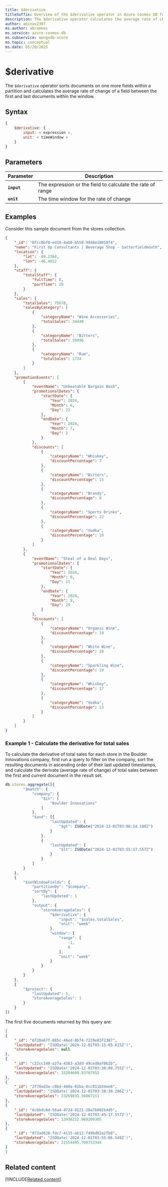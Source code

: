```yaml
---
title: $derivative
titleSuffix: Overview of the $derivative operator in Azure Cosmos DB for MongoDB (vCore)
description: The $derivative operator calculates the average rate of change of the value of a field within a specified window. 
author: abinav2307
ms.author: abramees
ms.service: azure-cosmos-db
ms.subservice: mongodb-vcore
ms.topic: conceptual
ms.date: 05/20/2025
---
```


# $derivative

The `$derivative` operator sorts documents on one more fields within a partition and calculates the average rate of change of a field between the first and last documents within the window.

## Syntax

```javascript
{
    $derivative: {
        input: < expression >,
        unit: < timeWindow >
    }
}
```

## Parameters

| Parameter | Description |
| --- | --- |
| **`input`** | The expression or the field to calculate the rate of range|
| **`unit`** | The time window for the rate of change|

## Examples

Consider this sample document from the stores collection.

```json
{
    "_id": "0fcc0bf0-ed18-4ab8-b558-9848e18058f4",
    "name": "First Up Consultants | Beverage Shop - Satterfieldmouth",
    "location": {
        "lat": -89.2384,
        "lon": -46.4012
    },
    "staff": {
        "totalStaff": {
            "fullTime": 8,
            "partTime": 20
        }
    },
    "sales": {
        "totalSales": 75670,
        "salesByCategory": [
            {
                "categoryName": "Wine Accessories",
                "totalSales": 34440
            },
            {
                "categoryName": "Bitters",
                "totalSales": 39496
            },
            {
                "categoryName": "Rum",
                "totalSales": 1734
            }
        ]
    },
    "promotionEvents": [
        {
            "eventName": "Unbeatable Bargain Bash",
            "promotionalDates": {
                "startDate": {
                    "Year": 2024,
                    "Month": 6,
                    "Day": 23
                },
                "endDate": {
                    "Year": 2024,
                    "Month": 7,
                    "Day": 2
                }
            },
            "discounts": [
                {
                    "categoryName": "Whiskey",
                    "discountPercentage": 7
                },
                {
                    "categoryName": "Bitters",
                    "discountPercentage": 15
                },
                {
                    "categoryName": "Brandy",
                    "discountPercentage": 8
                },
                {
                    "categoryName": "Sports Drinks",
                    "discountPercentage": 22
                },
                {
                    "categoryName": "Vodka",
                    "discountPercentage": 19
                }
            ]
        },
        {
            "eventName": "Steal of a Deal Days",
            "promotionalDates": {
                "startDate": {
                    "Year": 2024,
                    "Month": 9,
                    "Day": 21
                },
                "endDate": {
                    "Year": 2024,
                    "Month": 9,
                    "Day": 29
                }
            },
            "discounts": [
                {
                    "categoryName": "Organic Wine",
                    "discountPercentage": 19
                },
                {
                    "categoryName": "White Wine",
                    "discountPercentage": 20
                },
                {
                    "categoryName": "Sparkling Wine",
                    "discountPercentage": 19
                },
                {
                    "categoryName": "Whiskey",
                    "discountPercentage": 17
                },
                {
                    "categoryName": "Vodka",
                    "discountPercentage": 23
                }
            ]
        }
    ]
}
```

### Example 1 - Calculate the derivative for total sales

To calculate the derivative of total sales for each store in the Boulder Innovations company, first run a query to filter on the company, sort the resulting documents in ascending order of their last updated timestamps, and calculate the derivate (average rate of change) of total sales between the first and current document in the result set. 

```javascript
db.stores.aggregate([{
        "$match": {
            "company": {
                "$in": [
                    "Boulder Innovations"
                ]
            },
            "$and": [{
                    "lastUpdated": {
                        "$gt": ISODate("2024-12-01T03:06:24.180Z")
                    }
                },
                {
                    "lastUpdated": {
                        "$lt": ISODate("2024-12-01T03:55:17.557Z")
                    }
                }
            ]
        }
    },
    {
        "$setWindowFields": {
            "partitionBy": "$company",
            "sortBy": {
                "lastUpdated": 1
            },
            "output": {
                "storeAverageSales": {
                    "$derivative": {
                        "input": "$sales.totalSales",
                        "unit": "week"
                    },
                    "window": {
                        "range": [
                            -1,
                            0
                        ],
                        "unit": "week"
                    }
                }
            }
        }
    },
    {
        "$project": {
            "lastUpdated": 1,
            "storeAverageSales": 1
        }
    }
])
```

The first five documents returned by this query are:

```json
[
{
    "_id": "6f20a67f-885c-46ed-8b74-7229e8372387",
    "lastUpdated": "ISODate('2024-12-01T03:15:05.615Z')",
    "storeAverageSales": null
},
{
    "_id": "c22cc140-a27a-4363-a3dd-49ced8af0b2b",
    "lastUpdated": "ISODate('2024-12-01T03:30:08.755Z')",
    "storeAverageSales": 33204600.83707952
},
{
    "_id": "2f70ad3a-c0bd-448a-81ba-8cc011b34ee6",
    "lastUpdated": "ISODate('2024-12-01T03:38:30.206Z')",
    "storeAverageSales": 23269835.56067211
},
{
    "_id": "6cbbdc6d-56a4-472d-9121-20a7b002b4d5",
    "lastUpdated": "ISODate('2024-12-01T03:45:17.557Z')",
    "storeAverageSales": 13936212.969289305
},
{
    "_id": "073ad628-fdc7-4115-ab12-f49bd02a2fb8",
    "lastUpdated": "ISODate('2024-12-01T03:55:06.549Z')",
    "storeAverageSales": 21554495.708753344
}
]
```

## Related content

[!INCLUDE[Related content](../includes/related-content.md)]
